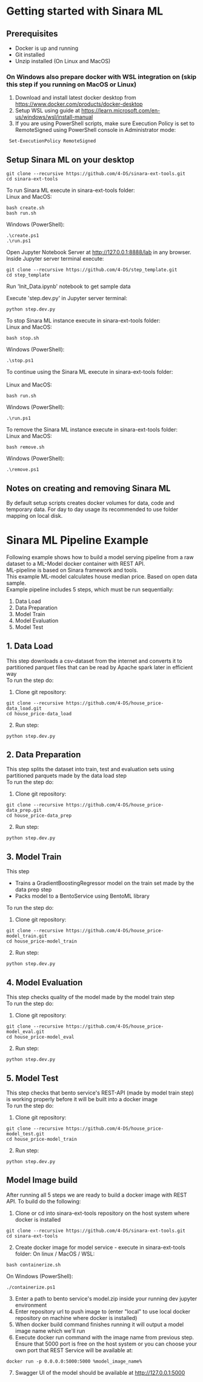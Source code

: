 # Getting started with Sinara ML

## Prerequisites

- Docker is up and running
- Git installed
- Unzip installed (On Linux and MacOS)

### On Windows also prepare docker with WSL integration on (skip this step if you running on MacOS or Linux)
1. Download and install latest docker desktop from https://www.docker.com/products/docker-desktop
1. Setup WSL using guide at https://learn.microsoft.com/en-us/windows/wsl/install-manual
1. If you are using PowerShell scripts, make sure Execution Policy is set to RemoteSigned using PowerShell console in Administrator mode:
```
 Set-ExecutionPolicy RemoteSigned
```

## Setup Sinara ML on your desktop

```
git clone --recursive https://github.com/4-DS/sinara-ext-tools.git
cd sinara-ext-tools
```

To run Sinara ML execute in sinara-ext-tools folder:<br>
Linux and MacOS:<br>
```
bash create.sh
bash run.sh
```
Windows (PowerShell):<br>
```
.\create.ps1
.\run.ps1
```
Open Jupyter Notebook Server at http://127.0.0.1:8888/lab in any browser.<br>
Inside Jupyter server terminal execute:<br>
```
git clone --recursive https://github.com/4-DS/step_template.git
cd step_template
```

Run 'Init_Data.ipynb' notebook to get sample data

Execute 'step.dev.py' in Jupyter server terminal: 

```
python step.dev.py
```

To stop Sinara ML instance execute in sinara-ext-tools folder:<br>
Linux and MacOS:<br>
```
bash stop.sh
```
Windows (PowerShell):<br>
```
.\stop.ps1
```
To continue using the Sinara ML execute in sinara-ext-tools folder:<br><br>
Linux and MacOS:<br>
```
bash run.sh
```
Windows (PowerShell):<br>
```
.\run.ps1
```
To remove the Sinara ML instance execute in sinara-ext-tools folder:<br>
Linux and MacOS:<br>
```
bash remove.sh
```
Windows (PowerShell):<br>
```
.\remove.ps1
```
## Notes on creating and removing Sinara ML
By default setup scripts creates docker volumes for data, code and temporary data. For day to day usage its recommended to use folder mapping on local disk.

# Sinara ML Pipeline Example
Following example shows how to build a model serving pipeline from a raw dataset to a ML-Model docker container with REST API.<br>ML-pipeline is based on Sinara framework and tools.<br> 
This example ML-model calculates house median price. Based on open data sample.<br>
Example pipeline includes 5 steps, which must be run sequentially:
1. Data Load
2. Data Preparation
3. Model Train
4. Model Evaluation
5. Model Test

## 1. Data Load
This step downloads a csv-dataset from the internet and converts it to partitioned parquet files that can be read by Apache spark later in efficient way<br>
To run the step do:
1. Clone git repository:
```
git clone --recursive https://github.com/4-DS/house_price-data_load.git
cd house_price-data_load
```
2. Run step:
```
python step.dev.py
```
## 2. Data Preparation
This step splits the dataset into train, test and evaluation sets using partitioned parquets made by the data load step<br>
To run the step do:
1. Clone git repository:
```
git clone --recursive https://github.com/4-DS/house_price-data_prep.git
cd house_price-data_prep
```
2. Run step:
```
python step.dev.py
```
## 3. Model Train
This step 
- Trains a GradientBoostingRegressor model on the train set made by the data prep step
- Packs model to a BentoService using BentoML library<br>

To run the step do:<br>

1. Clone git repository:
```
git clone --recursive https://github.com/4-DS/house_price-model_train.git
cd house_price-model_train
```
2. Run step:
```
python step.dev.py
```
## 4. Model Evaluation
This step checks quality of the model made by the model train step<br>
To run the step do:<br>

1. Clone git repository:
```
git clone --recursive https://github.com/4-DS/house_price-model_eval.git
cd house_price-model_eval
```
2. Run step:
```
python step.dev.py
```
## 5. Model Test
This step checks that bento service's REST-API (made by model train step) is working properly before it will be built into a docker image<br>
To run the step do:<br>

1. Clone git repository:
```
git clone --recursive https://github.com/4-DS/house_price-model_test.git
cd house_price-model_train
```
2. Run step:
```
python step.dev.py
```

## Model Image build
After running all 5 steps we are ready to build a docker image with REST API. To build do the following:
1. Clone or cd into sinara-ext-tools repository on the host system where docker is installed
```
git clone --recursive https://github.com/4-DS/sinara-ext-tools.git
cd sinara-ext-tools
```
2. Create docker image for model service - execute in sinara-ext-tools folder:
On linux / MacOS / WSL:
```
bash containerize.sh
```
On Windows (PowerShell):
```
./containerize.ps1
```
3. Enter a path to bento service's model.zip inside your running dev jupyter environment
4. Enter repository url to push image to (enter "local" to use local docker repository on machine where docker is installed)
5. When docker build command finishes running it will output a model image name which we'll run
6. Execute docker run command with the image name from previous step.<br>Ensure that 5000 port is free on the host system or you can choose your own port that REST Service will be available at:
```
docker run -p 0.0.0.0:5000:5000 %model_image_name%
```
7. Swagger UI of the model should be available at http://127.0.0.1:5000

